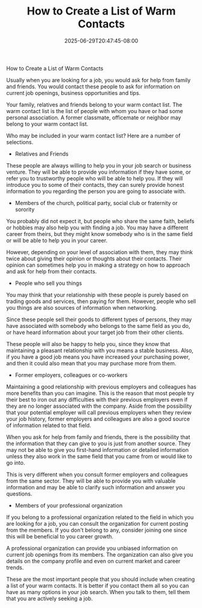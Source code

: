 ﻿---
title: "How to Create a List of Warm Contacts"
date: 2025-06-29T20:47:45-08:00
description: "Job Search Tips for Web Success"
featured_image: "/images/Job Search.jpg"
tags: ["Job Search"]
---

How to Create a List of Warm Contacts

Usually when you are looking for a job, you would ask for help from family and friends.  You would contact these people to ask for information on current job openings, business opportunities and tips.

Your family, relatives and friends belong to your warm contact list.  The warm contact list is the list of people with whom you have or had some personal association.  A former classmate, officemate or neighbor may belong to your warm contact list.

Who may be included in your warm contact list?  Here are a number of selections.

* Relatives and Friends

These people are always willing to help you in your job search or business venture.  They will be able to provide you information if they have some, or refer you to trustworthy people who will be able to help you.  If they will introduce you to some of their contacts, they can surely provide honest information to you regarding the person you are going to associate with.

* Members of the church, political party, social club or fraternity or sorority

You probably did not expect it, but people who share the same faith, beliefs or hobbies may also help you with finding a job.  You may have a different career from theirs, but they might know somebody who is in the same field or will be able to help you in your career.

However, depending on your level of association with them, they may think twice about giving their opinion or thoughts about their contacts.  Their opinion can sometimes help you in making a strategy on how to approach and ask for help from their contacts.

* People who sell you things

You may think that your relationship with these people is purely based on trading goods and services, then paying for them.  However, people who sell you things are also sources of information when networking.

Since these people sell their goods to different types of persons, they may have associated with somebody who belongs to the same field as you do, or have heard information about your target job from their other clients.

These people will also be happy to help you, since they know that maintaining a pleasant relationship with you means a stable business.  Also, if you have a good job means you have increased your purchasing power, and then it could also mean that you may purchase more from them.

* Former employers, colleagues or co-workers

Maintaining a good relationship with previous employers and colleagues has more benefits than you can imagine.  This is the reason that most people try their best to iron out any difficulties with their previous employers even if they are no longer associated with the company.  Aside from the possibility that your potential employer will call previous employers when they review your job history, former employers and colleagues are also a good source of information related to that field.

When you ask for help from family and friends, there is the possibility that the information that they can give to you is just from another source.  They may not be able to give you first-hand information or detailed information unless they also work in the same field that you came from or would like to go into.

This is very different when you consult former employers and colleagues from the same sector.  They will be able to provide you with valuable information and may be able to clarify such information and answer you questions.

* Members of your professional organization

If you belong to a professional organization related to the field in which you are looking for a job, you can consult the organization for current posting from the members.  If you don't belong to any, consider joining one since this will be beneficial to you career growth.

A professional organization can provide you unbiased information on current job openings from its members.  The organization can also give you details on the company profile and even on current market and career trends.

These are the most important people that you should include when creating a list of your warm contacts.  It is better if you contact them all so you can have as many options in your job search.  When you talk to them, tell them that you are actively seeking a job.


